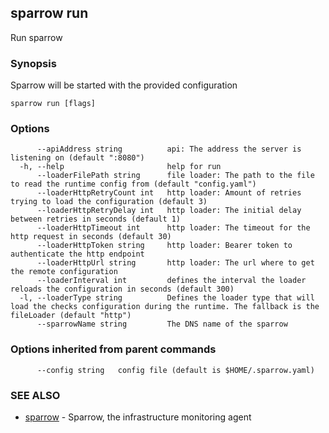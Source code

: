 ## sparrow run

Run sparrow

### Synopsis

Sparrow will be started with the provided configuration

```
sparrow run [flags]
```

### Options

```
      --apiAddress string          api: The address the server is listening on (default ":8080")
  -h, --help                       help for run
      --loaderFilePath string      file loader: The path to the file to read the runtime config from (default "config.yaml")
      --loaderHttpRetryCount int   http loader: Amount of retries trying to load the configuration (default 3)
      --loaderHttpRetryDelay int   http loader: The initial delay between retries in seconds (default 1)
      --loaderHttpTimeout int      http loader: The timeout for the http request in seconds (default 30)
      --loaderHttpToken string     http loader: Bearer token to authenticate the http endpoint
      --loaderHttpUrl string       http loader: The url where to get the remote configuration
      --loaderInterval int         defines the interval the loader reloads the configuration in seconds (default 300)
  -l, --loaderType string          Defines the loader type that will load the checks configuration during the runtime. The fallback is the fileLoader (default "http")
      --sparrowName string         The DNS name of the sparrow
```

### Options inherited from parent commands

```
      --config string   config file (default is $HOME/.sparrow.yaml)
```

### SEE ALSO

* [sparrow](sparrow.md)	 - Sparrow, the infrastructure monitoring agent

